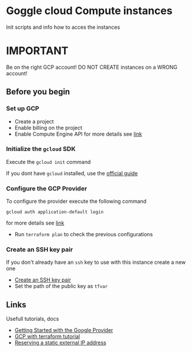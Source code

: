 # Goggle cloud Compute instances
Init scripts and info how to acces the instances

# IMPORTANT

Be on the right GCP account!
DO NOT CREATE instances on a WRONG account!

## Before you begin

### Set up GCP
* Create a project
* Enable billing on the project
* Enable Compute Engine API
for more details see [link](https://learn.hashicorp.com/tutorials/terraform/google-cloud-platform-build?in=terraform/gcp-get-started#set-up-gcp)


### Initialize the `gcloud` SDK

Execute the `gcloud init` command

If you dont have `gcloud` installed, use the [official guide](https://cloud.google.com/sdk/docs/install#installation_instructions)

### Configure the GCP Provider
To configure the provider execute the following command
```
gcloud auth application-default login
```
for more details see [link](https://registry.terraform.io/providers/hashicorp/google/latest/docs/guides/getting_started#configuring-the-provider)

* Run `terraform plan` to check the previous configurations

### Create an SSH key pair

If you don't already have an `ssh` key to use with this instance create a new one
* [Create an SSH key pair](https://cloud.google.com/compute/docs/connect/create-ssh-keys)
* Set the path of the public key as `tfvar`

## Links
Usefull tutorials, docs

* [Getting Started with the Google Provider](https://registry.terraform.io/providers/hashicorp/google/latest/docs/guides/getting_started#configuring-the-provider)
* [GCP with terraform tutorial](https://cloud.google.com/community/tutorials/getting-started-on-gcp-with-terraform)
* [Reserving a static external IP address ](https://cloud.google.com/compute/docs/ip-addresses/reserve-static-external-ip-address)